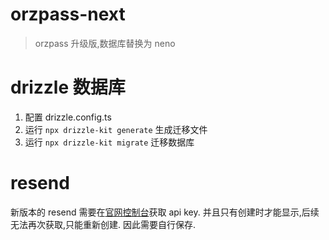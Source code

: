 # orzpass-next

> orzpass 升级版,数据库替换为 neno

# drizzle 数据库

1. 配置 drizzle.config.ts
2. 运行 `npx drizzle-kit generate` 生成迁移文件
3. 运行 `npx drizzle-kit migrate` 迁移数据库

# resend

新版本的 resend 需要在[官网控制台](https://resend.com/)获取 api key. 并且只有创建时才能显示,后续无法再次获取,只能重新创建. 因此需要自行保存.

